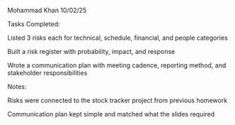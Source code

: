 Mohammad Khan
10/02/25

Tasks Completed:

Listed 3 risks each for technical, schedule, financial, and people categories

Built a risk register with probability, impact, and response

Wrote a communication plan with meeting cadence, reporting method, and stakeholder responsibilities

Notes:

Risks were connected to the stock tracker project from previous homework

Communication plan kept simple and matched what the slides required
